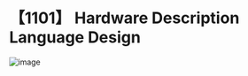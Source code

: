 # 【1101】 Hardware Description Language Design
![image](https://github.com/EEGuizhi/IC-Design-Learning/assets/99305855/8671d879-b121-4527-a422-c6150c666008)
<br><br>

